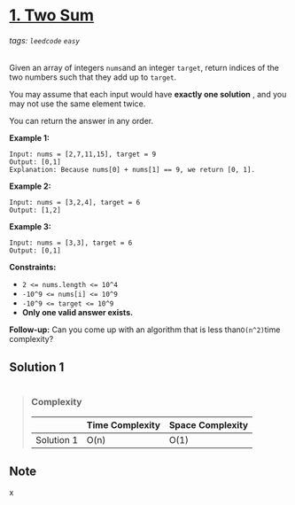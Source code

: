 # [1. Two Sum](https://leetcode.com/problems/two-sum/)

###### tags: `leedcode` `easy`

Given an array of integers <code>nums</code>and an integer <code>target</code>, return indices of the two numbers such that they add up to <code>target</code>.

You may assume that each input would have  **exactly one solution** , and you may not use the same element twice.

You can return the answer in any order.

**Example 1:** 

```
Input: nums = [2,7,11,15], target = 9
Output: [0,1]
Explanation: Because nums[0] + nums[1] == 9, we return [0, 1].
```

**Example 2:** 

```
Input: nums = [3,2,4], target = 6
Output: [1,2]
```

**Example 3:** 

```
Input: nums = [3,3], target = 6
Output: [0,1]
```

 **Constraints:** 

- <code>2 <= nums.length <= 10^4</code>
- <code>-10^9 <= nums[i] <= 10^9</code>
- <code>-10^9 <= target <= 10^9</code>
-  **Only one valid answer exists.** 


 **Follow-up:** Can you come up with an algorithm that is less than<code>O(n^2)</code>time complexity?
## Solution 1
```python=

```

>### Complexity
>|             | Time Complexity | Space Complexity |
>| ----------- | --------------- | ---------------- |
>| Solution 1  | O(n)            | O(1)             |


## Note
x


